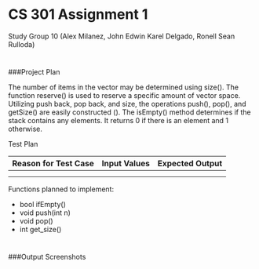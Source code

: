 # CS 301 Assignment 1
Study Group 10 (Alex Milanez, John Edwin Karel Delgado, Ronell Sean Rulloda)

#
###Project Plan

The number of items in the vector may be determined using size(). The function reserve() is used to reserve a specific amount of vector space. Utilizing push back, pop back, and size, the operations push(), pop(), and getSize() are easily constructed (). The isEmpty() method determines if the stack contains any elements. It returns 0 if there is an element and 1 otherwise.

Test Plan

| Reason for Test Case |  Input Values |  Expected Output |
|---------------------:|--------------:|-----------------:|
|                      |               |                  |
|                      |               |                  |

Functions planned to implement:
* bool ifEmpty()
* void push(int n)
* void pop()
* int get_size()

#
###Output Screenshots
